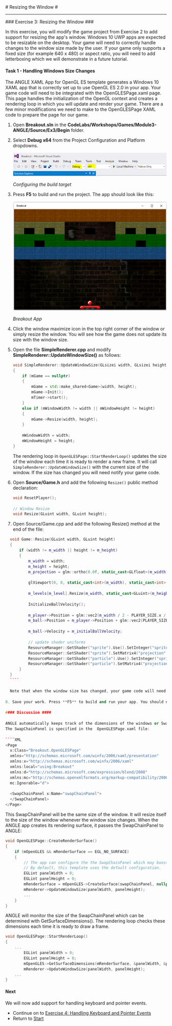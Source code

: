 ﻿<a name="HOLTop" />
# Resizing the Window #

---


<a name="Exercise3" />
### Exercise 3: Resizing the Window ###

In this exercise, you will modify the game project from Exercise 2 to add support for resizing the app's window. Windows 10 UWP apps are expected to be resizable on the desktop. Your game will need to correctly handle changes to the window size made by the user.
If your game only supports a fixed size (for example 640 x 480) or aspect ratio, you will need to add letterboxing which we will demonstrate in a future tutorial.

#### Task 1 - Handling Windows Size Changes ####
The ANGLE XAML App for OpenGL ES template generates a Windows 10 XAML app that is correctly set up to use OpenGL ES 2.0 in your app. Your game code will need to be integrated with the OpenGLESPage.xaml page. This page handles the initialization of the OpenGL context and creates a rendering loop in which you will update and render your game. There are a few minor modifications we need to make to the OpenGLESPage XAML code to prepare the page for our game.

1. Open **Breakout.sln** in the **CodeLabs/Workshops/Games/Module3-ANGLE/Source/Ex3/Begin** folder.  

2. Select **Debug x64** from the Project Configuration and Platform dropdowns.

	![Configuring the build target](../../Images/ex2-debug-x64.PNG?raw=true "Configuring the build target")

	_Configuring the build target_

3. Press **F5** to build and run the project. The app should look like this:

	![Breakout App](../../Images/ex2-breakout-app.png?raw=true "Breakout App")

	_Breakout App_

4. Click the window maximize icon in the top right corner of the window or simply resize the window. You will see how the game does not update its size with the window size.

5. Open the file **SimpleRenderer.cpp** and modify **SimpleRenderer::UpdateWindowSize()** as follows:

    ````C++
    void SimpleRenderer::UpdateWindowSize(GLsizei width, GLsizei height)
    {
        if (mGame == nullptr)
        {
            mGame = std::make_shared<Game>(width, height);
            mGame->Init();
            mTimer->start();
        }
        else if (mWindowWidth != width || mWindowHeight != height)
        {
            mGame->Resize(width, height);
        }

        mWindowWidth = width;
        mWindowHeight = height;
    }
    ````

    The rendering loop in `OpenGLESPage::StartRenderLoop()` updates the size of the window each time it is ready to render a new frame. It will call `SimpleRenderer::UpdateWindowSize()` with the current size of the window. If the size has changed you will need notify your game code.

6. Open **Source/Game.h** and add the following `Resize()` public method declaration:

    ````C++
    void ResetPlayer();

    // Window Resize
    void Resize(GLuint width, GLuint height);
    ````

7. Open Source/Game.cpp and add the following Resize() method at the end of the file:

  ````C++
    void Game::Resize(GLuint width, GLuint height)
    {
        if (width != m_width || height != m_height)
        {
            m_width = width;
            m_height = height;
            m_projection = glm::ortho(0.0f, static_cast<GLfloat>(m_width), static_cast<GLfloat>(m_height), 0.0f, -1.0f, 1.0f);

            glViewport(0, 0, static_cast<int>(m_width), static_cast<int>(m_height));

            m_levels[m_level].Resize(m_width, static_cast<GLuint>(m_height * 0.5));

            InitializeBallVelocity();

            m_player->Position = glm::vec2(m_width / 2 - PLAYER_SIZE.x / 2, m_height - PLAYER_SIZE.y);
            m_ball->Position = m_player->Position + glm::vec2(PLAYER_SIZE.x / 2 - BALL_RADIUS, -BALL_RADIUS * 2);

            m_ball->Velocity = m_initialBallVelocity;

            // update shader uniforms
            ResourceManager::GetShader("sprite").Use().SetInteger("sprite", 0);
            ResourceManager::GetShader("sprite").SetMatrix4("projection", m_projection);
            ResourceManager::GetShader("particle").Use().SetInteger("sprite", 0);
            ResourceManager::GetShader("particle").SetMatrix4("projection", m_projection);
        }
    }
    ````

    Note that when the window size has changed, your game code will need to update its projection matrix and glViewPort to accommodate the new window size. For this particular game, we also needed to add extra code to update the size of the blocks in the game level, the ball velocity and position. Each game is different so you may need to modify your game code to correctly handle the new window size. If you want to maintain a fixed window size, you may need to letterbox to fit your game inside the new window dimensions.

8. Save your work. Press **F5** to build and run your app. You should now be able to resize your game when the window is resized by the user.

#### Discussion ####

ANGLE automatically keeps track of the dimensions of the windows or SwapChainPanel used by the app as its rendering surface. Since we have created our project using the ANGLE XAML App for OpenGL ES template, our app uses a SwapChainPanel for its rendering.
The SwapChainPanel is specified in the  OpenGLESPage.xaml file:

````XML
<Page
    x:Class="Breakout.OpenGLESPage"
    xmlns="http://schemas.microsoft.com/winfx/2006/xaml/presentation"
    xmlns:x="http://schemas.microsoft.com/winfx/2006/xaml"
    xmlns:local="using:Breakout"
    xmlns:d="http://schemas.microsoft.com/expression/blend/2008"
    xmlns:mc="http://schemas.openxmlformats.org/markup-compatibility/2006"
    mc:Ignorable="d">

    <SwapChainPanel x:Name="swapChainPanel">
    </SwapChainPanel>
</Page>
````

This SwapChainPanel will be the same size of the window. It will resize itself to the size of the window whenever the window size changes.
When the ANGLE app creates its rendering surface, it passes the SwapChainPanel to ANGLE:

````C++
void OpenGLESPage::CreateRenderSurface()
{
    if (mOpenGLES && mRenderSurface == EGL_NO_SURFACE)
    {
        // The app can configure the the SwapChainPanel which may boost performance.
        // By default, this template uses the default configuration.
        EGLint panelWidth = 0;
        EGLint panelHeight = 0;
        mRenderSurface = mOpenGLES->CreateSurface(swapChainPanel, nullptr, nullptr);
        mRenderer->UpdateWindowSize(panelWidth, panelHeight);
        ...     
    }
}
````

ANGLE will monitor the size of the SwapChainPanel which can be determined with GetSurfaceDimensions(). The rendering loop checks these dimensions each time it is ready to draw a frame.

````C++
void OpenGLESPage::StartRenderLoop()
{
    ...
        EGLint panelWidth = 0;
        EGLint panelHeight = 0;
        mOpenGLES->GetSurfaceDimensions(mRenderSurface, &panelWidth, &panelHeight);
        mRenderer->UpdateWindowSize(panelWidth, panelHeight);
    ...
}    
````

#### Next ####

We will now add support for handling keyboard and pointer events.

- Continue on to [Exercise 4: Handling Keyboard and Pointer Events](../..//Source/Ex4/README.md)
- Return to [Start](../../README.md)
